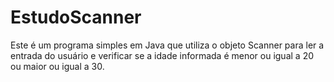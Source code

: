 # EstudoScanner
Este é um programa simples em Java que utiliza o objeto Scanner para ler a entrada do usuário e verificar se a idade informada é menor ou igual a 20 ou maior ou igual a 30.
